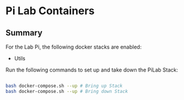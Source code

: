 # Pi Lab Containers

## Summary

For the Lab Pi, the following docker stacks are enabled:

- Utils

Run the following commands to set up and take down the PiLab Stack:

```bash

bash docker-compose.sh --up # Bring up Stack
bash docker-compose.sh --up # Bring down Stack

```

